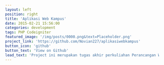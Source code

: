 ```yaml
---
layout: left
position: right
title: 'Aplikasi Web Kampus'
date: 2015-02-21 15:56:00
categories: development
tags: PHP Codeigniter 
featured_image: '/img/posts/0000.png&text=Placeholder.png'
project_link: 'https://github.com/Novian227/aplikasiwebkampus'
button_icon: 'github'
button_text: 'View on Github'
lead_text: 'Project ini merupakan tugas akhir perkuliahan Perancangan Web II pada semester 3'
---
```

